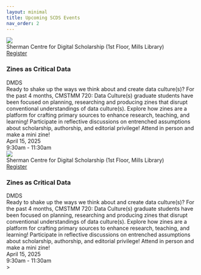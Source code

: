 ```yaml
---
layout: minimal
title: Upcoming SCDS Events
nav_order: 2 
---
```


<link rel="stylesheet" href="./assets/css/events.css">

<div class= "event-wrapper">
  <div class="event-left-cell">
    <img class="event-banner" src="https://devgj00vx92jb.cloudfront.net/data/feat_img/4102/7565/1743543001.png">
  </div>

  <div class="event-location">Sherman Centre for Digital Scholarship (1st Floor, Mills Library)</div>

  <div class="event-register-cell">
     <a href="#" class="register-button">Register</a>
  </div>
  <div class ="right-col">
    <h3 class="event-title">Zines as Critical Data</h3>
    <span class="event-category">DMDS</span>
  </div>
  <div class="event-description">
    Ready to shake up the ways we think about and create data culture(s)? For the past 4 months, CMSTMM 720: Data Culture(s) graduate students have been focused on planning, researching and producing zines that disrupt conventional understandings of data culture(s).  
    Explore how zines are a platform for crafting primary sources to enhance research, teaching, and learning! 
    Participate in reflective discussions on entrenched assumptions about scholarship, authorship, and editorial privilege!  
    Attend in person and make a mini zine! 
</div>
<div class="event-corner-time-cell">
    <div class="event-date">April 15, 2025</div>
    <div class="event-time">9:30am - 11:30am</div>
    
</div>
</div>
<div class= "event-wrapper">
  <div class="event-left-cell">
    <img class="event-banner" src="https://devgj00vx92jb.cloudfront.net/data/feat_img/4102/7565/1743543001.png">
  </div>

  <div class="event-location">Sherman Centre for Digital Scholarship (1st Floor, Mills Library)</div>

  <div class="event-register-cell">
     <a href="#" class="register-button">Register</a>
  </div>
  <div class ="right-col">
    <h3 class="event-title">Zines as Critical Data</h3>
    <span class="event-category">DMDS</span>
  </div>
  <div class="event-description">
    Ready to shake up the ways we think about and create data culture(s)? For the past 4 months, CMSTMM 720: Data Culture(s) graduate students have been focused on planning, researching and producing zines that disrupt conventional understandings of data culture(s).  
    Explore how zines are a platform for crafting primary sources to enhance research, teaching, and learning! 
    Participate in reflective discussions on entrenched assumptions about scholarship, authorship, and editorial privilege!  
    Attend in person and make a mini zine! 
</div>
<div class="event-corner-time-cell">
    <div class="event-date">April 15, 2025</div>
    <div class="event-time">9:30am - 11:30am</div>
    
</div>
</div>>
